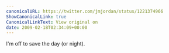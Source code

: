 ```yaml
---
canonicalURL: https://twitter.com/jmjordan/status/1221374966
ShowCanonicalLink: true
CanonicalLinkText: View original on
date: 2009-02-18T02:34:09+00:00
---
```

I'm off to save the day (or night).